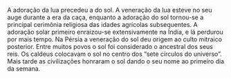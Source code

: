 ﻿A adoração da lua precedeu a do sol. A veneração da lua esteve no seu auge durante a era da caça, enquanto a adoração do sol tornou-se a principal cerimônia religiosa das idades agrícolas subsequentes. A adoração solar primeiro enraizou-se extensivamente na Índia,  e lá perdurou por mais tempo. Na Pérsia a veneração do sol deu origem ao culto mitraico posterior. Entre muitos povos o sol foi considerado o ancestral dos seus reis. Os caldeus colocavam o sol no centro dos “sete círculos do universo”. Mais tarde as civilizações honraram o sol dando o seu nome ao primeiro dia da semana.